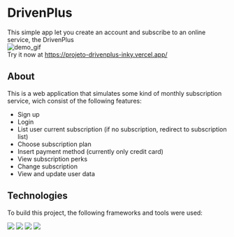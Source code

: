 # DrivenPlus

This simple app let you create an account and subscribe to an online service, the DrivenPlus
<br><img src="https://lh3.googleusercontent.com/pw/AL9nZEWZOTcKxNLncid42b3Dda2rIPlaeoGYmWjqgjqNPu5QaYxOQrhjcp_qgJkA_HzlpE2LSRYTd8ETjxurl3jda6jGVY8NfI_A_kUl-qwjWVUdQo16Oh7luWQi7x5zUFLnFRbybpwXxcygyZRjGNXsK_9E=w279-h499-no?authuser=0" alt="demo_gif"/>
<br>Try it now at https://projeto-drivenplus-inky.vercel.app/

## About

This is a web application that simulates some kind of monthly subscription service, wich consist of the following features:

- Sign up
- Login
- List user current subscription (if no subscription, redirect to subscription list)
- Choose subscription plan
- Insert payment method (currently only credit card)
- View subscription perks
- Change subscription
- View and update user data

## Technologies

To build this project, the following frameworks and tools were used:
<p>
<img src="https://img.shields.io/badge/React-20232A?style=for-the-badge&logo=react&logoColor=61DAFB" />
<img src="https://img.shields.io/badge/React_Router-CA4245?style=for-the-badge&logo=react-router&logoColor=white" />
<img src="https://img.shields.io/badge/styled--components-DB7093?style=for-the-badge&logo=styled-components&logoColor=white" />
<img src="https://img.shields.io/badge/axios%20-%2320232a.svg?&style=for-the-badge&color=informational" />
</p>
